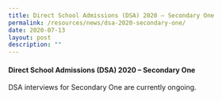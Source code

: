 ```yaml
---
title: Direct School Admissions (DSA) 2020 – Secondary One
permalink: /resources/news/dsa-2020-secondary-one/
date: 2020-07-13
layout: post
description: ""
---
```

#### Direct School Admissions (DSA) 2020 – Secondary One

DSA interviews for Secondary One are currently ongoing.